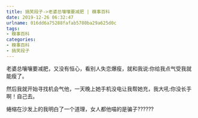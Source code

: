 ```yaml
---
title: 搞笑段子->老婆总嚷嚷要减肥 | 糗事百科
date: 2019-12-26 06:32:47
urlname: 016dd6a75288fafab5780ba29a625d0c
tags: 
- 糗事百科
categories:
- 糗事百科
- 搞笑段子
---
```

老婆总嚷嚷要减肥，又没有恒心，看别人失恋爆瘦，就和我说:你给我点气受我就能瘦了。

然后我就开始寻找机会气他，一天晚上她手机没电让我帮她充，我大吼:你没长手啊！自己去。

蜷缩在沙发上的我明白了一个道理，女人都他喵的是骗子??????


